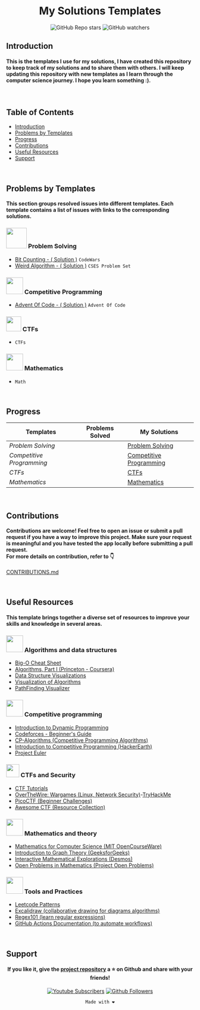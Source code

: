 <div align="center">

# My Solutions Templates

![GitHub Repo stars](https://img.shields.io/github/stars/sidi-maadh/MySolutions?style=for-the-badge&logo=apachespark&logoColor=FFFFFF&label=STARS&labelColor=488207&color=55960c)
![GitHub watchers](https://img.shields.io/github/watchers/sidi-maadh/MySolutions?style=for-the-badge&logo=darkreader&logoColor=FFFFFF&label=Visitors&labelColor=ff9900&color=ffa200)

</div>

## Introduction 
<h4>This is the templates I use for my solutions, I have created this repository to keep track of my solutions and to share them with others. I will keep updating this repository with new templates as I learn through the computer science journey. I hope you learn something :). </h4> 


<br/>

## Table of Contents
- [Introduction](#introduction)
- [Problems by Templates](#problems-by-templates)
- [Progress](#progress)
- [Contributions](#contributions)
- [Useful Resources](#useful-resources)
- [Support](#support)

<br/>

## Problems by Templates
<h4>  This section groups resolved issues into different templates. Each template contains a list of issues with links to the corresponding solutions. </h4> 

### <img src="https://media.giphy.com/media/mpn9ui0INC6RvgX4wJ/giphy.gif?cid=790b76113v79tj1zvabbx3ehkiqo8xo73dmym71vgop7uagq&ep=v1_stickers_search&rid=giphy.gif&ct=s" width =55px> Problem Solving

- [Bit Counting - ( Solution )](problem_solving/CodeWars/2024/bit_counting.cpp) `CodeWars`
- [Weird Algorithm - ( Solution )](problem_solving/CSES-Problem-Set/2024/weird_algorithm.cpp) `CSES Problem Set`



### <img src = "https://i.ibb.co/t3nQqD4/CP-PS.gif" width = 45px> Competitive Programming

- [Advent Of Code - ( Solution )](competitive_programming/Advent_of_Code) `Advent Of Code`


### <img src = "https://media.giphy.com/media/J5B00esp0BoiCrqdCe/giphy.gif?cid=790b7611vyc2bryk6dc99zu1jg346s10oseflwlrf332f5o3&ep=v1_stickers_search&rid=giphy.gif&ct=s" width = 40px> CTFs

- []() `CTFs`

### <img src="https://media.giphy.com/media/tjB3vFph3TNPUJjVpn/giphy.gif?cid=790b7611wutg9ffad94w1aglsm08n9k2lpj3vpmvlh6blduz&ep=v1_stickers_search&rid=giphy.gif&ct=s" width =45px> Mathematics 

- []() `Math`

<br/>

## Progress
                                                                               
|        Templates          |  Problems Solved  |                   My Solutions                      |
|---------------------------|-------------------|-----------------------------------------------------|
| *Problem Solving*         |                   | [Problem Solving](/problem_solving)                 |
| *Competitive Programming* |                   | [Competitive Programming](/competitive_programming) |
| *CTFs*                    |                   | [CTFs](/CTFs)                                       |
| *Mathematics*             |                   | [Mathematics](/maths_exercices)                     |

<br/>


## Contributions
<h4>  Contributions are welcome! Feel free to open an issue or submit a pull request if you have a way to improve this project. Make sure your request is meaningful and you have tested the app locally before submitting a pull request. <br/>
For more details on contribution, refer to 👇 </h4> 

[CONTRIBUTIONS.md](/CONTRIBUTIONS.md)

<br/>

## Useful Resources
<h4> This template brings together a diverse set of resources to improve your skills and knowledge in several areas. </h4> 

### <img src="https://img.icons8.com/?size=100&id=rM03addOSa95&format=png&color=000000" width=45px>  Algorithms and data structures
- [Big-O Cheat Sheet](https://www.bigoheatsheet.com/)
- [Algorithms, Part I (Princeton - Coursera)](https://www.coursera.org/learn/algorithms-part1)
- [Data Structure Visualizations](https://www.cs.usfca.edu/~galles/visualization/Algorithms.html)
- [Visualization of Algorithms](https://visualgo.net/en)
- [PathFinding Visualizer](https://qiao.github.io/PathFinding.js/visual/)

### <img src = "https://img.icons8.com/?size=100&id=sm8CzMKNcuhi&format=png&color=000000" width = 45px>  Competitive programming
- [Introduction to Dynamic Programming](https://www.geeksforgeeks.org/dynamic-programming/)
- [Codeforces - Beginner's Guide](https://codeforces.com/blog/entry/62690)
- [CP-Algorithms (Competitive Programming Algorithms)](https://cp-algorithms.com/)
- [Introduction to Competitive Programming (HackerEarth)](https://www.hackerearth.com/practice/)
- [Project Euler](https://projecteuler.net/)

### <img src = "https://i.ibb.co/f2nfwgG/CTF.png" width = 35px>  CTFs and Security
- [CTF Tutorials](https://ctftime.org/)
- [OverTheWire: Wargames (Linux, Network Security)](https://overthewire.org/wargames/)-[TryHackMe](https://tryhackme.com/)
- [PicoCTF (Beginner Challenges)](https://picoctf.org/)
- [Awesome CTF (Resource Collection)](https://github.com/apsdehal/awesome-ctf)

### <img src="https://img.icons8.com/?size=100&id=viCot6nkYZ5P&format=png&color=000000" width =45px> Mathematics and theory
- [Mathematics for Computer Science (MIT OpenCourseWare)](https://ocw.mit.edu/courses/mathematics-for-computer-science/)
- [Introduction to Graph Theory (GeeksforGeeks)](https://www.geeksforgeeks.org/graph-data-structure-and-algorithms/)
- [Interactive Mathematical Explorations (Desmos)](https://www.desmos.com/)
- [Open Problems in Mathematics (Project Open Problems)](https://openproblems.mathhub.info/)

### <img src="https://img.icons8.com/?size=100&id=RhJ0vJceSubS&format=png&color=000000" width=45px> Tools and Practices
- [Leetcode Patterns](https://seanprashad.com/leetcode-patterns/ )
- [Excalidraw (collaborative drawing for diagrams algorithms)](https://excalidraw.com/)
- [Regex101 (learn regular expressions)](https://regex101.com/)
- [GitHub Actions Documentation (to automate workflows)](https://docs.github.com/en/actions)



<br/>

## Support
<div align="center">
<h4>If you like it, give the <a href="https://github.com/sidi-maadh/MySolutions"> project repository</a>  a ⭐ on Github and share with your friends! </h4>

<a href="http://www.youtube.com/@ChingueTech">
<img alt="Youtube Subscribers" title="Subscribe to my YouTube channel" src="https://img.shields.io/youtube/channel/subscribers/UCEFi0fMxf7g9QnEqdNG0i8Q?style=for-the-badge&logo=youtube&logoColor=FFFFFF&labelColor=red&color=red&link=https%3A%2F%2Fyoutube.com%2F%40chinguetech%3Fsi%3DwqajaclTrYqITcjQ"/></a>

<a href="https://github.com/sidi-maadh?tab=followers">
<img alt="Github Followers" title="Follow me on Github" src="https://img.shields.io/github/followers/sidi-maadh?style=for-the-badge&logo=githubsponsors&logoColor=FFFFFF&labelColor=1155ba&color=236ad3&link=https%3A%2F%2Fgithub.com%2Fsidi-maadh%3Ftab%3Dfollowers"/></a>

<br/>

`Made with ❤️`
</div>
